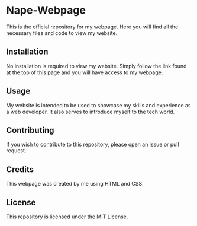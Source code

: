 # Nape-Webpage
This is the official repository for my webpage. Here you will find all the necessary 
files and code to view my website.
## Installation
No installation is required to view my website. Simply follow the link found at the top
 of this page and you will have access to my webpage.
 ## Usage
 My website is intended to be used to showcase my skills and experience as a web developer.
  It also serves to introduce myself to the tech world.
  ## Contributing 
  If you wish to contribute to this repository, please open an issue or pull request.
  ## Credits
  This webpage was created by me using HTML and CSS.
  ## License
  This repository is licensed under the MIT License.
